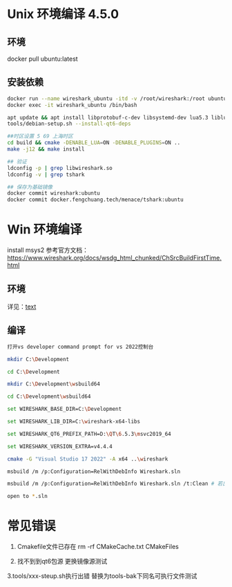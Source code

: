 # Unix 环境编译 4.5.0

## 环境
docker pull ubuntu:latest

## 安装依赖
``` bash
docker run --name wireshark_ubuntu -itd -v /root/wireshark:/root ubuntu:latest
docker exec -it wireshark_ubuntu /bin/bash

apt update && apt install libprotobuf-c-dev libsystemd-dev lua5.3 liblua5.3-dev  -y
tools/debian-setup.sh --install-qt6-deps

##时区设置 5 69 上海时区
cd build && cmake -DENABLE_LUA=ON -DENABLE_PLUGINS=ON .. 
make -j12 && make install

## 验证 
ldconfig -p | grep libwireshark.so  
ldconfig -v | grep tshark

## 保存为基础镜像
docker commit wireshark:ubuntu
docker commit docker.fengchuang.tech/menace/tshark:ubuntu
```

# Win 环境编译

install msys2
参考官方文档：https://www.wireshark.org/docs/wsdg_html_chunked/ChSrcBuildFirstTime.html

## 环境
详见：[text](https://www.wireshark.org/docs/wsdg_html_chunked/ChSetupWindows.html)

## 编译
``` bash
打开vs developer command prompt for vs 2022控制台

mkdir C:\Development

cd C:\Development

mkdir C:\Development\wsbuild64

cd C:\Development\wsbuild64

set WIRESHARK_BASE_DIR=C:\Development

set WIRESHARK_LIB_DIR=C:\wireshark-x64-libs

set WIRESHARK_QT6_PREFIX_PATH=D:\QT\6.5.3\msvc2019_64

set WIRESHARK_VERSION_EXTRA=v4.4.4

cmake -G "Visual Studio 17 2022" -A x64 ..\wireshark

msbuild /m /p:Configuration=RelWithDebInfo Wireshark.sln

msbuild /m /p:Configuration=RelWithDebInfo Wireshark.sln /t:Clean # 若出现失败需要重置当前缓存

open to *.sln
```


# 常见错误

1. Cmakefile文件已存在
rm -rf CMakeCache.txt CMakeFiles

2. 找不到到qt6包源
更换镜像源测试

3.tools/xxx-steup.sh执行出错
替换为tools-bak下同名可执行文件测试